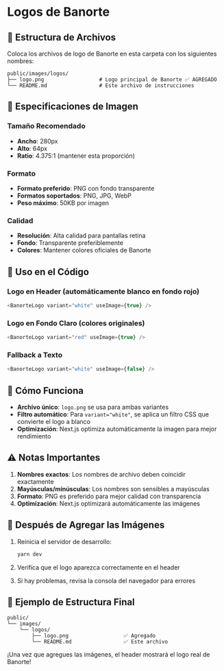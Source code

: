 # Logos de Banorte

## 📁 Estructura de Archivos

Coloca los archivos de logo de Banorte en esta carpeta con los siguientes nombres:

```
public/images/logos/
├── logo.png                  # Logo principal de Banorte ✅ AGREGADO
└── README.md                 # Este archivo de instrucciones
```

## 🎨 Especificaciones de Imagen

### Tamaño Recomendado
- **Ancho**: 280px
- **Alto**: 64px
- **Ratio**: 4.375:1 (mantener esta proporción)

### Formato
- **Formato preferido**: PNG con fondo transparente
- **Formatos soportados**: PNG, JPG, WebP
- **Peso máximo**: 50KB por imagen

### Calidad
- **Resolución**: Alta calidad para pantallas retina
- **Fondo**: Transparente preferiblemente
- **Colores**: Mantener colores oficiales de Banorte

## 🔧 Uso en el Código

### Logo en Header (automáticamente blanco en fondo rojo)
```typescript
<BanorteLogo variant="white" useImage={true} />
```

### Logo en Fondo Claro (colores originales)
```typescript
<BanorteLogo variant="red" useImage={true} />
```

### Fallback a Texto
```typescript
<BanorteLogo variant="white" useImage={false} />
```

## 🎨 Cómo Funciona

- **Archivo único**: `logo.png` se usa para ambas variantes
- **Filtro automático**: Para `variant="white"`, se aplica un filtro CSS que convierte el logo a blanco
- **Optimización**: Next.js optimiza automáticamente la imagen para mejor rendimiento

## ⚠️ Notas Importantes

1. **Nombres exactos**: Los nombres de archivo deben coincidir exactamente
2. **Mayúsculas/minúsculas**: Los nombres son sensibles a mayúsculas
3. **Formato**: PNG es preferido para mejor calidad con transparencia
4. **Optimización**: Next.js optimizará automáticamente las imágenes

## 🚀 Después de Agregar las Imágenes

1. Reinicia el servidor de desarrollo:
   ```bash
   yarn dev
   ```

2. Verifica que el logo aparezca correctamente en el header

3. Si hay problemas, revisa la consola del navegador para errores

## 📝 Ejemplo de Estructura Final

```
public/
└── images/
    └── logos/
        ├── logo.png                  ✅ Agregado
        └── README.md                 ✅ Este archivo
```

¡Una vez que agregues las imágenes, el header mostrará el logo real de Banorte!
